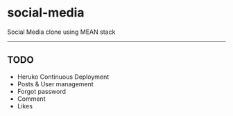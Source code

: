 # social-media

Social Media clone using MEAN stack

---


## TODO

- Heruko Continuous Deployment
- Posts & User management
- Forgot password
- Comment
- Likes


